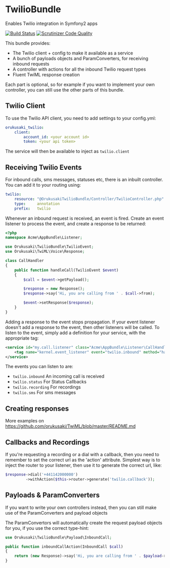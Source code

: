 # TwilioBundle
Enables Twilio integration in Symfony2 apps

[![Build Status](https://travis-ci.org/orukusaki/TwilioBundle.svg)](https://travis-ci.org/orukusaki/TwilioBundle)
[![Scrutinizer Code Quality](https://scrutinizer-ci.com/g/orukusaki/TwilioBundle/badges/quality-score.png?b=master)](https://scrutinizer-ci.com/g/orukusaki/TwilioBundle/?branch=master)

This bundle provides:
* The Twilio client + config to make it available as a service
* A bunch of payloads objects and ParamConverters, for receiving inbound requests
* A controller with actions for all the inbound Twilio request types
* Fluent TwiML response creation

Each part is optional, so for example if you want to implement your own controller, you can still use the other parts of this bundle.

## Twilio Client
To use the Twilio API client, you need to add settings to your config.yml:
```yml
orukusaki_twilio:
    client:
        account_id: <your account id>
        token: <your api token>
```
The service will then be available to inject as ```twilio.client```

## Receiving Twilio Events

For inbound calls, sms messages, statuses etc, there is an inbuilt controller. You can add it to your routing using:
```yml
twilio:
    resource: "@OrukusakiTwilioBundle/Controller/TwilioController.php"
    type:     annotation
    prefix:   twilio
```

Whenever an inbound request is received, an event is fired. Create an event listener to process the event, and create a response to be returned:
```php
<?php
namespace Acme\AppBundle\Listener;

use Orukusaki\TwilioBundle\TwilioEvent;
use Orukusaki\TwiML\Voice\Response;

class CallHandler
{
    public function handleCall(TwilioEvent $event)
    {
        $call = $event->getPayload();

        $response = new Response();
        $response->say('Hi, you are calling from ' . $call->from);

        $event->setResponse($response);
    }
}
```
Adding a response to the event stops propagation. If your event listener doesn't add a response to the event, then other listeners will be called.
To listen to the event, simply add a definition for your service, with the appropriate tag:
```xml
<service id="my.call.listener" class="Acme\AppBundle\Listener\CallHandler">
    <tag name="kernel.event_listener" event="twilio.inbound" method="handleCall" />
</service>
```
The events you can listen to are:
* ```twilio.inbound``` An incoming call is received
* ```twilio.status``` For Status Callbacks
* ```twilio.recording``` For recordings
* ```twilio.sms``` For sms messages

## Creating responses

More examples on https://github.com/orukusaki/TwiML/blob/master/README.md

## Callbacks and Recordings

If you're requesting a recording or a dial with a callback, then you need to remember to set the correct url as the 'action' attribute.  Simplest way is to inject the router to your listener, then use it to generate the correct url, like:
```php
$response->dial('+441142000000')
         ->withAction($this->router->generate('twilio.callback'));
```
## Payloads & ParamConverters

If you want to write your own controllers instead, then you can still make use of the ParamConverters and payload objects

The ParamConvertors will automatically create the request payload objects for you, if you use the correct type-hint:
```php
use Orukusaki\TwilioBundle\Payload\InboundCall;

public function inboundCallAction(InboundCall $call)
{
    return (new Response)->say('Hi, you are calling from ' . $payload->from);
}
```
